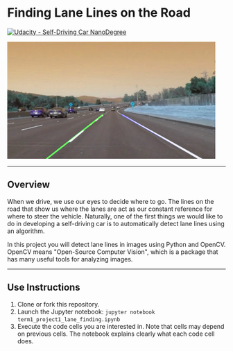 # **Finding Lane Lines on the Road** 
[![Udacity - Self-Driving Car NanoDegree](https://s3.amazonaws.com/udacity-sdc/github/shield-carnd.svg)](http://www.udacity.com/drive)

<img src="./img/lines_solidWhiteCurve.jpg" width="480" alt="Combined Image" />

---

## Overview

When we drive, we use our eyes to decide where to go.  The lines on the road that show us where the lanes are act as our constant reference for where to steer the vehicle.  Naturally, one of the first things we would like to do in developing a self-driving car is to automatically detect lane lines using an algorithm.

In this project you will detect lane lines in images using Python and OpenCV.  OpenCV means "Open-Source Computer Vision", which is a package that has many useful tools for analyzing images.  

---

## Use Instructions

1. Clone or fork this repository.
2. Launch the Jupyter notebook: `jupyter notebook term1_project1_lane_finding.ipynb`
3. Execute the code cells you are interested in. Note that cells may depend on previous cells. The notebook explains clearly what each code cell does.

